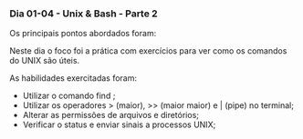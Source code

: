 ### Dia 01-04 - Unix & Bash - Parte 2

Os principais pontos abordados foram:

Neste dia o foco foi a prática com exercícios para ver como os comandos do UNIX são úteis.

As habilidades exercitadas foram:

* Utilizar o comando find ;
* Utilizar os operadores > (maior), >> (maior maior) e | (pipe) no terminal;
* Alterar as permissões de arquivos e diretórios;
* Verificar o status e enviar sinais a processos UNIX;